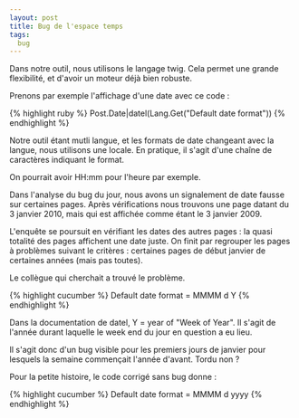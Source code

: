 ```yaml
---
layout: post
title: Bug de l'espace temps
tags:
  bug
---
```


Dans notre outil, nous utilisons le langage twig. Cela permet une grande flexibilité, et d'avoir un moteur déjà bien robuste.

Prenons par exemple l'affichage d'une date avec ce code :

{% highlight ruby %}
Post.Date|datel(Lang.Get("Default date format"))
{% endhighlight %}

Notre outil étant mutli langue, et les formats de date changeant avec la langue, nous utilisons une locale. En pratique, il s'agit d'une chaîne de caractères indiquant le format.

On pourrait avoir HH:mm pour l'heure par exemple.

Dans l'analyse du bug du jour, nous avons un signalement de date fausse sur certaines pages. Après vérifications nous trouvons une page datant du 3 janvier 2010, mais qui est affichée comme étant le 3 janvier 2009.

L'enquête se poursuit en vérifiant les dates des autres pages : la quasi totalité des pages affichent une date juste. On finit par regrouper les pages à problèmes suivant le critères : certaines pages de début janvier de certaines années (mais pas toutes).

Le collègue qui cherchait a trouvé le problème.

{% highlight cucumber %}
Default date format = MMMM d Y
{% endhighlight %}

Dans la documentation de datel, Y = year of "Week of Year". Il s'agit de l'année durant laquelle le week end du jour en question a eu lieu.

Il s'agit donc d'un bug visible pour les premiers jours de janvier pour lesquels la semaine commençait l'année d'avant. Tordu non ?

Pour la petite histoire, le code corrigé sans bug donne :

{% highlight cucumber %}
Default date format = MMMM d yyyy
{% endhighlight %}
